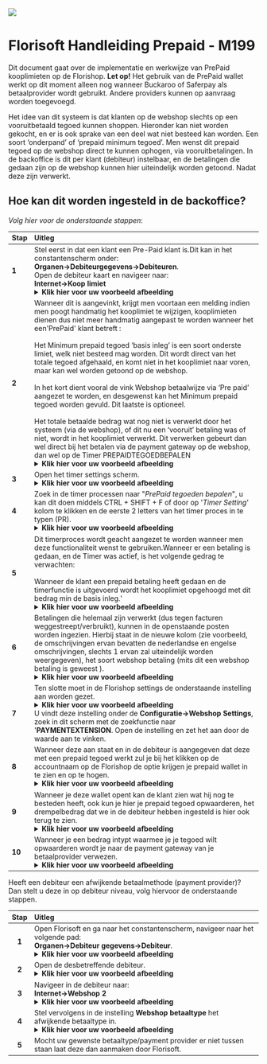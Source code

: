 <img src="../fslogo.png">

# Florisoft Handleiding Prepaid - M199

Dit document gaat over de implementatie en werkwijze van PrePaid kooplimieten op de Florishop. **Let op!** Het gebruik van de PrePaid wallet werkt op dit moment alleen nog wanneer Buckaroo of Saferpay als betaalprovider wordt gebruikt. Andere providers kunnen op aanvraag worden toegevoegd.

Het idee van dit systeem is dat klanten op de webshop slechts op een vooruitbetaald tegoed kunnen shoppen. Hieronder kan niet worden gekocht, en er is ook sprake van een deel wat niet besteed kan worden. Een soort ‘onderpand’ of ‘prepaid minimum tegoed’. Men wenst dit prepaid tegoed op de webshop direct te kunnen ophogen, via vooruitbetalingen. In de backoffice is dit per klant (debiteur) instelbaar, en de betalingen die gedaan zijn op de webshop kunnen hier uiteindelijk worden getoond. Nadat deze zijn verwerkt.

## Hoe kan dit worden ingesteld in de backoffice?

*Volg hier voor de onderstaande stappen*:

|Stap|Uitleg|
|:--|:--|
|**1**|Stel eerst in dat een klant een Pre-Paid klant is.Dit kan in het constantenscherm onder: **Organen→Debiteurgegevens→Debiteuren**.<br>Open de debiteur kaart en navigeer naar:<br>**Internet→Koop limiet**<details><summary><b>Klik hier voor uw voorbeeld afbeelding</b></summary><img src="Pre Paid Kooplimiet/image1.png"></details>|
|**2**|Wanneer dit is aangevinkt, krijgt men voortaan een melding indien men poogt handmatig het kooplimiet te wijzigen, kooplimieten dienen dus niet meer handmatig aangepast te worden wanneer het een'PrePaid' klant betreft :<br><br>Het Minimum prepaid tegoed ‘basis inleg’ is een soort onderste limiet, welk niet besteed mag worden. Dit wordt direct van het totale tegoed afgehaald, en komt niet in het kooplimiet naar voren, maar kan wel worden getoond op de webshop.<Br><br>In het kort dient vooral de vink Webshop betaalwijze via ‘Pre paid’ aangezet te worden, en desgewenst kan het Minimum prepaid tegoed worden gevuld. Dit laatste is optioneel.<br><br>Het totale betaalde bedrag wat nog niet is verwerkt door het systeem (via de webshop), of dit nu een ‘vooruit’ betaling was of niet, wordt in het kooplimiet verwerkt. Dit verwerken gebeurt dan wel direct bij het betalen via de payment gateway op de webshop, dan wel op de Timer PREPAIDTEGOEDBEPALEN<details><summary><b>Klik hier voor uw voorbeeld afbeelding</b></summary><img src="Pre Paid Kooplimiet/image2.png"></details>|
|**3**|Open het timer settings scherm.<details><summary><b>Klik hier voor uw voorbeeld afbeelding</b></summary><img src="Pre Paid Kooplimiet/image11.png"></details>|
|**4**|Zoek in de timer processen naar "*PrePaid tegoeden bepalen*", u kan dit doen middels CTRL + SHIFT + F of door op '*Timer Setting*' kolom te klikken en de eerste 2 letters van het timer proces in te typen (PR).<details><summary><b>Klik hier voor uw voorbeeld afbeelding</b></summary><img src="Pre Paid Kooplimiet/image12.png"></details>|
|**5**|Dit timerproces wordt geacht aangezet te worden wanneer men deze functionaliteit wenst te gebruiken.Wanneer er een betaling is gedaan, en de Timer was actief, is het volgende gedrag te verwachten: <br><br>Wanneer de klant een prepaid betaling heeft gedaan en de timerfunctie is uitgevoerd wordt het kooplimiet opgehoogd met dit bedrag min de basis inleg.'<details><summary><b>Klik hier voor uw voorbeeld afbeelding</b></summary><img src="Pre Paid Kooplimiet/image13.png"></details>|
|**6**|Betalingen die helemaal zijn verwerkt (dus tegen facturen weggestreept/verbruikt), kunnen in de openstaande posten worden ingezien. Hierbij staat in de nieuwe kolom (zie voorbeeld, de omschrijvingen ervan bevatten de nederlandse en engelse omschrijvingen, slechts 1 ervan zal uiteindelijk worden weergegeven), het soort webshop betaling (mits dit een webshop betaling is geweest ).<details><summary><b>Klik hier voor uw voorbeeld afbeelding</b></summary><img src="Pre Paid Kooplimiet/image6.png"></details>|
|**7**|Ten slotte moet in de Florishop settings de onderstaande instelling aan worden gezet.<details><summary><b>Klik hier voor uw voorbeeld afbeelding</b></summary><img src="Pre Paid Kooplimiet/image7.png"></details>U vindt deze instelling onder de **Configuratie→Webshop Settings**, zoek in dit scherm met de zoekfunctie naar '**PAYMENTEXTENSION**. Open de instelling en zet het aan door de waarde aan te vinken.|
|**8**|Wanneer deze aan staat en in de debiteur is aangegeven dat deze met een prepaid tegoed werkt zul je bij het klikken op de accountnaam op de Florishop de optie krijgen je prepaid wallet in te zien en op te hogen.<details><summary><b>Klik hier voor uw voorbeeld afbeelding</b></summary><img src="Pre Paid Kooplimiet/image8.png"></details>|
|**9**|Wanneer je deze wallet opent kan de klant zien wat hij nog te besteden heeft, ook kun je hier je prepaid tegoed opwaarderen, het drempelbedrag dat we in de debiteur hebben ingesteld is hier ook terug te zien.<details><summary><b>Klik hier voor uw voorbeeld afbeelding</b></summary><img src="Pre Paid Kooplimiet/image9.png"></details>|
|**10**|Wanneer je een bedrag intypt waarmee je je tegoed wilt opwaarderen wordt je naar de payment gateway van je betaalprovider verwezen.<details><summary><b>Klik hier voor uw voorbeeld afbeelding</b></summary><img src="Pre Paid Kooplimiet/image10.png"></details>|

Heeft een debiteur een afwijkende betaalmethode (payment provider)?<br>Dan stelt u deze in op debiteur niveau, volg hiervoor de onderstaande stappen.

|Stap|Uitleg|
|:-:|:--|
|**1**|Open Florisoft en ga naar het constantenscherm, navigeer naar het volgende pad:<br>**Organen→Debiteur gegevens→Debiteur**.<details><summary><b>Klik hier voor uw voorbeeld afbeelding</b></summary><img src="Pre Paid Kooplimiet/image14.png"></details>|
|**2**|Open de desbetreffende debiteur.<details><summary><b>Klik hier voor uw voorbeeld afbeelding</b></summary><img src="Pre Paid Kooplimiet/image14.png"></details>|
|**3**|Navigeer in de debiteur naar:<br>**Internet→Webshop 2**<details><summary><b>Klik hier voor uw voorbeeld afbeelding</b></summary><img src="Pre Paid Kooplimiet/image14.png"></details>|
|**4**|Stel vervolgens in de instelling **Webshop betaaltype** het afwijkende betaaltype in.<details><summary><b>Klik hier voor uw voorbeeld afbeelding</b></summary><img src="Pre Paid Kooplimiet/image14.png"></details>|
|**5**|Mocht uw gewenste betaaltype/payment provider er niet tussen staan laat deze dan aanmaken door Florisoft.|
